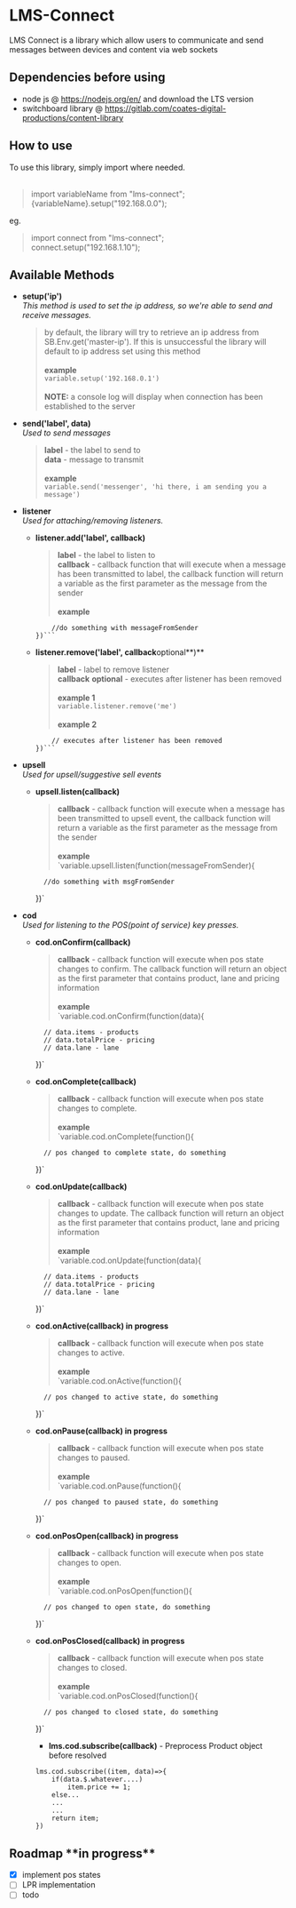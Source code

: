 # LMS-Connect

LMS Connect is a library which allow users to communicate and send messages between devices and content via web sockets

## Dependencies before using

- node js @ https://nodejs.org/en/ and download the LTS version
- switchboard library @ https://gitlab.com/coates-digital-productions/content-library

## How to use

To use this library, simply import where needed. <br/><br/>

> import variableName from "lms-connect"; <br/>
> {variableName}.setup("192.168.0.0");

eg. <br/>

> import connect from "lms-connect"; <br/>
> connect.setup("192.168.1.10");

## Available Methods

- **setup('ip')** <br />
  _This method is used to set the ip address, so we're able to send and receive messages._

  > by default, the library will try to retrieve an ip address from SB.Env.get('master-ip').
  > If this is unsuccessful the library will default to ip address set using this method<br /><br />
  > **example** <br />
  > `variable.setup('192.168.0.1')` <br /><br />
  > **NOTE:** a console log will display when connection has been established to the server <br />

- **send('label', data)** <br />
  _Used to send messages_

  > **label** - the label to send to <br />
  > **data** - message to transmit <br /><br />
  > **example** <br />
  > `variable.send('messenger', 'hi there, i am sending you a message')`

- **listener** <br />
  _Used for attaching/removing listeners._ <br />

  - **listener.add('label', callback)**

    > **label** - the label to listen to <br />
    > **callback** - callback function that will execute when a message has been transmitted to label, the callback function will return a variable as the first parameter as the message from the sender <br /><br />
    > **example** <br />

    ````variable.listener.add('me', function(messageFromSender){
        //do something with messageFromSender
    })```

    ````

  - **listener.remove('label', callback**optional**)**

    > **label** - label to remove listener <br />
    > **callback** **optional** - executes after listener has been removed <br /><br />
    > **example 1** <br />
    > `variable.listener.remove('me')` <br /><br />
    > **example 2** <br />

    ````variable.listener.remove('me', function(){
        // executes after listener has been removed
    })```
    ````

- **upsell** <br />
  _Used for upsell/suggestive sell events_ <br />

  - **upsell.listen(callback)**

    > **callback** - callback function will execute when a message has been transmitted to upsell event, the callback function will return a variable as the first parameter as the message from the sender <br /><br />
    > **example** <br />
    > `variable.upsell.listen(function(messageFromSender){

          //do something with msgFromSender

    })`

- **cod** <br />
  _Used for listening to the POS(point of service) key presses._ <br />

  - **cod.onConfirm(callback)**

    > **callback** - callback function will execute when pos state changes to confirm. The callback function will return an object as the first parameter that contains product, lane and pricing information <br /><br />
    > **example** <br />
    > `variable.cod.onConfirm(function(data){

          // data.items - products
          // data.totalPrice - pricing
          // data.lane - lane

    })`

  - **cod.onComplete(callback)**

    > **callback** - callback function will execute when pos state changes to complete.<br /><br />
    > **example** <br />
    > `variable.cod.onComplete(function(){

          // pos changed to complete state, do something

    })`

  - **cod.onUpdate(callback)**

    > **callback** - callback function will execute when pos state changes to update. The callback function will return an object as the first parameter that contains product, lane and pricing information <br /><br />
    > **example** <br />
    > `variable.cod.onUpdate(function(data){

          // data.items - products
          // data.totalPrice - pricing
          // data.lane - lane

    })`

  - **cod.onActive(callback) **in progress****

    > **callback** - callback function will execute when pos state changes to active.<br /><br />
    > **example** <br />
    > `variable.cod.onActive(function(){

          // pos changed to active state, do something

    })`

  - **cod.onPause(callback) **in progress****

    > **callback** - callback function will execute when pos state changes to paused.<br /><br />
    > **example** <br />
    > `variable.cod.onPause(function(){

          // pos changed to paused state, do something

    })`

  - **cod.onPosOpen(callback) **in progress****

    > **callback** - callback function will execute when pos state changes to open.<br /><br />
    > **example** <br />
    > `variable.cod.onPosOpen(function(){

          // pos changed to open state, do something

    })`

  - **cod.onPosClosed(callback) **in progress****

    > **callback** - callback function will execute when pos state changes to closed.<br /><br />
    > **example** <br />
    > `variable.cod.onPosClosed(function(){

          // pos changed to closed state, do something

    })`

    - **lms.cod.subscribe(callback)** - Preprocess Product object before resolved

    ```
    lms.cod.subscribe((item, data)=>{
    	if(data.$.whatever....)
    		item.price += 1;
    	else...
    	...
    	...
    	return item;
    })
    ```

## Roadmap \*\*in progress\*\*

- [x] implement pos states
- [ ] LPR implementation
- [ ] todo

